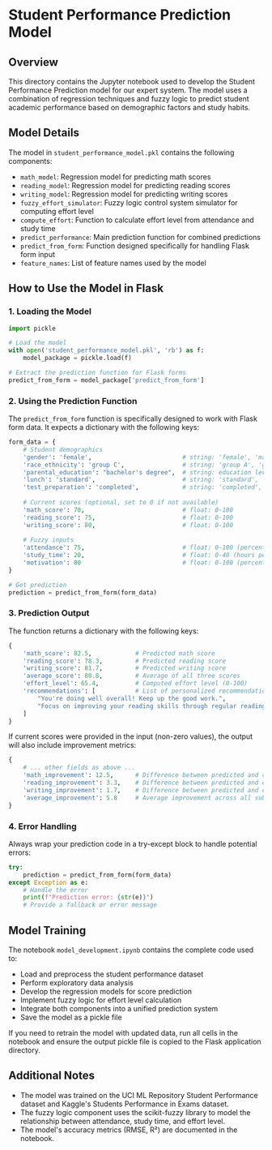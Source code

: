 # Student Performance Prediction Model

## Overview

This directory contains the Jupyter notebook used to develop the Student Performance Prediction model for our expert system. The model uses a combination of regression techniques and fuzzy logic to predict student academic performance based on demographic factors and study habits.

## Model Details

The model in `student_performance_model.pkl` contains the following components:

- `math_model`: Regression model for predicting math scores
- `reading_model`: Regression model for predicting reading scores
- `writing_model`: Regression model for predicting writing scores
- `fuzzy_effort_simulator`: Fuzzy logic control system simulator for computing effort level
- `compute_effort`: Function to calculate effort level from attendance and study time
- `predict_performance`: Main prediction function for combined predictions
- `predict_from_form`: Function designed specifically for handling Flask form input
- `feature_names`: List of feature names used by the model

## How to Use the Model in Flask

### 1. Loading the Model

```python
import pickle

# Load the model
with open('student_performance_model.pkl', 'rb') as f:
    model_package = pickle.load(f)

# Extract the prediction function for Flask forms
predict_from_form = model_package['predict_from_form']
```

### 2. Using the Prediction Function

The `predict_from_form` function is specifically designed to work with Flask form data. It expects a dictionary with the following keys:

```python
form_data = {
    # Student demographics
    'gender': 'female',                         # string: 'female', 'male', 'other'
    'race_ethnicity': 'group C',                # string: 'group A', 'group B', etc.
    'parental_education': "bachelor's degree",  # string: education level
    'lunch': 'standard',                        # string: 'standard', 'free/reduced'
    'test_preparation': 'completed',            # string: 'completed', 'none'
    
    # Current scores (optional, set to 0 if not available)
    'math_score': 70,                           # float: 0-100
    'reading_score': 75,                        # float: 0-100
    'writing_score': 80,                        # float: 0-100
    
    # Fuzzy inputs
    'attendance': 75,                           # float: 0-100 (percentage)
    'study_time': 20,                           # float: 0-40 (hours per week)
    'motivation': 80                            # float: 0-100 (percentage)
}

# Get prediction
prediction = predict_from_form(form_data)
```

### 3. Prediction Output

The function returns a dictionary with the following keys:

```python
{
    'math_score': 82.5,            # Predicted math score
    'reading_score': 78.3,         # Predicted reading score
    'writing_score': 81.7,         # Predicted writing score
    'average_score': 80.8,         # Average of all three scores
    'effort_level': 65.4,          # Computed effort level (0-100)
    'recommendations': [           # List of personalized recommendations
        "You're doing well overall! Keep up the good work.",
        "Focus on improving your reading skills through regular reading practice."
    ]
}
```

If current scores were provided in the input (non-zero values), the output will also include improvement metrics:

```python
{
    # ... other fields as above ...
    'math_improvement': 12.5,      # Difference between predicted and current math score
    'reading_improvement': 3.3,    # Difference between predicted and current reading score
    'writing_improvement': 1.7,    # Difference between predicted and current writing score
    'average_improvement': 5.8     # Average improvement across all subjects
}
```

### 4. Error Handling

Always wrap your prediction code in a try-except block to handle potential errors:

```python
try:
    prediction = predict_from_form(form_data)
except Exception as e:
    # Handle the error
    print(f"Prediction error: {str(e)}")
    # Provide a fallback or error message
```

## Model Training

The notebook `model_development.ipynb` contains the complete code used to:

- Load and preprocess the student performance dataset
- Perform exploratory data analysis
- Develop the regression models for score prediction
- Implement fuzzy logic for effort level calculation
- Integrate both components into a unified prediction system
- Save the model as a pickle file

If you need to retrain the model with updated data, run all cells in the notebook and ensure the output pickle file is copied to the Flask application directory.

## Additional Notes

- The model was trained on the UCI ML Repository Student Performance dataset and Kaggle's Students Performance in Exams dataset.
- The fuzzy logic component uses the scikit-fuzzy library to model the relationship between attendance, study time, and effort level.
- The model's accuracy metrics (RMSE, R²) are documented in the notebook.